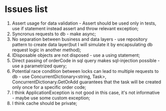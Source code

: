 # Issues list
1. Assert usage for data validation - Assert should be used only in tests, use if statement instead assert and throw relevant exception;
2. Syncronus requests to db - make async;
3. No separation between business and data layers - use repository pattern to create data layer(but I will simulate it by encapsulating db request logic in another method);
4. IDisposable objects are not disposed - use a using statement;
5. Direct passing of orderCode in sql query makes sql-injection possible - use a parametrized query;
6. Potential race condition between locks can lead to multiple requests to db -  use ConcurrentDictionary<string, Task<Order>>,  ConcurrentDictionary.GetOrAdd guarantees that the task will be created only once for a specific order code;
7. I think ApplicationException is not good in this case, it's not informative - maybe use some custom exception;
8. I think cache should be private;